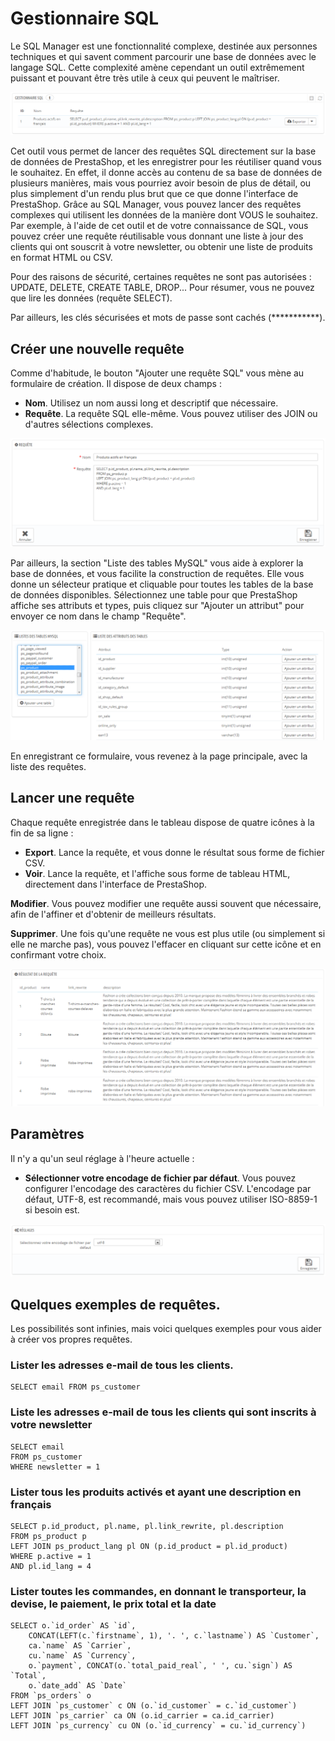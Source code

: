# Gestionnaire SQL

Le SQL Manager est une fonctionnalité complexe, destinée aux personnes techniques et qui savent comment parcourir une base de données avec le langage SQL. Cette complexité amène cependant un outil extrêmement puissant et pouvant être très utile à ceux qui peuvent le maîtriser.

![](../../../../.gitbook/assets/23789877.png)

Cet outil vous permet de lancer des requêtes SQL directement sur la base de données de PrestaShop, et les enregistrer pour les réutiliser quand vous le souhaitez. En effet, il donne accès au contenu de sa base de données de plusieurs manières, mais vous pourriez avoir besoin de plus de détail, ou plus simplement d'un rendu plus brut que ce que donne l'interface de PrestaShop. Grâce au SQL Manager, vous pouvez lancer des requêtes complexes qui utilisent les données de la manière dont VOUS le souhaitez.\
Par exemple, à l'aide de cet outil et de votre connaissance de SQL, vous pouvez créer une requête réutilisable vous donnant une liste à jour des clients qui ont souscrit à votre newsletter, ou obtenir une liste de produits en format HTML ou CSV.

Pour des raisons de sécurité, certaines requêtes ne sont pas autorisées : UPDATE, DELETE, CREATE TABLE, DROP... Pour résumer, vous ne pouvez que lire les données (requête SELECT).

Par ailleurs, les clés sécurisées et mots de passe sont cachés (\*\*\*\*\*\*\*\*\*\*\*).

## Créer une nouvelle requête <a href="#gestionnairesql-creerunenouvellerequete" id="gestionnairesql-creerunenouvellerequete"></a>

Comme d'habitude, le bouton "Ajouter une requête SQL" vous mène au formulaire de création. Il dispose de deux champs :

* **Nom**. Utilisez un nom aussi long et descriptif que nécessaire.
* **Requête**. La requête SQL elle-même. Vous pouvez utiliser des JOIN ou d'autres sélections complexes.

![](../../../../.gitbook/assets/23789879.png)

Par ailleurs, la section "Liste des tables MySQL" vous aide à explorer la base de données, et vous facilite la construction de requêtes. Elle vous donne un sélecteur pratique et cliquable pour toutes les tables de la base de données disponibles. Sélectionnez une table pour que PrestaShop affiche ses attributs et types, puis cliquez sur "Ajouter un attribut" pour envoyer ce nom dans le champ "Requête".

![](../../../../.gitbook/assets/23789882.png)

En enregistrant ce formulaire, vous revenez à la page principale, avec la liste des requêtes.

## Lancer une requête <a href="#gestionnairesql-lancerunerequete" id="gestionnairesql-lancerunerequete"></a>

Chaque requête enregistrée dans le tableau dispose de quatre icônes à la fin de sa ligne :

* **Export**. Lance la requête, et vous donne le résultat sous forme de fichier CSV.
* **Voir**. Lance la requête, et l'affiche sous forme de tableau HTML, directement dans l'interface de PrestaShop.

**Modifier**. Vous pouvez modifier une requête aussi souvent que nécessaire, afin de l'affiner et d'obtenir de meilleurs résultats.

**Supprimer**. Une fois qu'une requête ne vous est plus utile (ou simplement si elle ne marche pas), vous pouvez l'effacer en cliquant sur cette icône et en confirmant votre choix.

![](../../../../.gitbook/assets/23789884.png)

## Paramètres <a href="#gestionnairesql-parametres" id="gestionnairesql-parametres"></a>

Il n'y a qu'un seul réglage à l'heure actuelle :

* **Sélectionner votre encodage de fichier par défaut**. Vous pouvez configurer l'encodage des caractères du fichier CSV. L'encodage par défaut, UTF-8, est recommandé, mais vous pouvez utiliser ISO-8859-1 si besoin est.

![](../../../../.gitbook/assets/23789885.png)

## Quelques exemples de requêtes. <a href="#gestionnairesql-quelquesexemplesderequetes." id="gestionnairesql-quelquesexemplesderequetes."></a>

Les possibilités sont infinies, mais voici quelques exemples pour vous aider à créer vos propres requêtes.

### Lister les adresses e-mail de tous les clients. <a href="#gestionnairesql-listerlesadressese-maildetouslesclients." id="gestionnairesql-listerlesadressese-maildetouslesclients."></a>

```
SELECT email FROM ps_customer
```

### Liste les adresses e-mail de tous les clients qui sont inscrits à votre newsletter <a href="#gestionnairesql-listelesadressese-maildetouslesclientsquisontinscritsavotrenewsletter" id="gestionnairesql-listelesadressese-maildetouslesclientsquisontinscritsavotrenewsletter"></a>

```
SELECT email
FROM ps_customer
WHERE newsletter = 1
```

### Lister tous les produits activés et ayant une description en français <a href="#gestionnairesql-listertouslesproduitsactivesetayantunedescriptionenfrancais" id="gestionnairesql-listertouslesproduitsactivesetayantunedescriptionenfrancais"></a>

```
SELECT p.id_product, pl.name, pl.link_rewrite, pl.description
FROM ps_product p
LEFT JOIN ps_product_lang pl ON (p.id_product = pl.id_product)
WHERE p.active = 1
AND pl.id_lang = 4
```

### Lister toutes les commandes, en donnant le transporteur, la devise, le paiement, le prix total et la date <a href="#gestionnairesql-listertouteslescommandes-endonnantletransporteur-ladevise-lepaiement-leprixtotaletla" id="gestionnairesql-listertouteslescommandes-endonnantletransporteur-ladevise-lepaiement-leprixtotaletla"></a>

```
SELECT o.`id_order` AS `id`,
	CONCAT(LEFT(c.`firstname`, 1), '. ', c.`lastname`) AS `Customer`,
	ca.`name` AS `Carrier`,
	cu.`name` AS `Currency`,
	o.`payment`, CONCAT(o.`total_paid_real`, ' ', cu.`sign`) AS `Total`,
	o.`date_add` AS `Date`
FROM `ps_orders` o
LEFT JOIN `ps_customer` c ON (o.`id_customer` = c.`id_customer`)
LEFT JOIN `ps_carrier` ca ON (o.id_carrier = ca.id_carrier)
LEFT JOIN `ps_currency` cu ON (o.`id_currency` = cu.`id_currency`)
```
